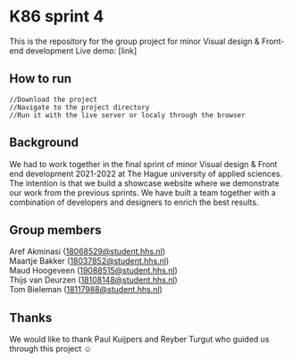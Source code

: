 # K86 sprint 4

This is the repository for the group project for minor Visual design & Front-end development
Live demo: [link]

## How to run

```
//Download the project
//Navigate to the project directory
//Run it with the live server or localy through the browser
```

## Background

We had to work together in the final sprint of minor Visual design & Front end development 2021-2022 at The Hague university of applied sciences. The intention is that we build a showcase website where we demonstrate our work from the previous sprints. We have built a team together with a combination of developers and designers to enrich the best results.

## Group members

Aref Akminasi (18068529@student.hhs.nl)  
Maartje Bakker (18037852@student.hhs.nl)  
Maud Hoogeveen (19088515@student.hhs.nl)  
Thijs van Deurzen (18108148@student.hhs.nl)  
Tom Bieleman (18117988@student.hhs.nl)

## Thanks

We would like to thank Paul Kuijpers and Reyber Turgut who guided us through this project ☺️
